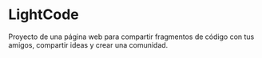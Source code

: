 # LightCodeProyecto de una página web para compartir fragmentos de código con tus amigos, compartir ideas y crear una comunidad.